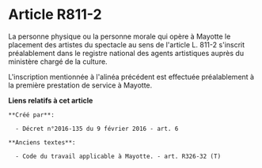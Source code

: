 # Article R811-2

La personne physique ou la personne morale qui opère à Mayotte le placement des artistes du spectacle au sens de l'article L.
811-2 s'inscrit préalablement dans le registre national des agents artistiques auprès du ministère chargé de la culture. 

L'inscription mentionnée à l'alinéa précédent est effectuée préalablement à la première prestation de service à Mayotte.

**Liens relatifs à cet article**

	**Créé par**:

	  - Décret n°2016-135 du 9 février 2016 - art. 6

	**Anciens textes**:

	  - Code du travail applicable à Mayotte. - art. R326-32 (T)
